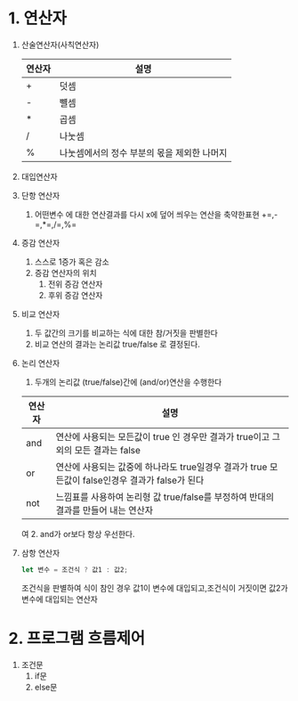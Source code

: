 # 1. 연산자

1. 산술연산자(사칙연산자)
   
   |연산자|설명|
   |---|---|
   |+|덧셈|
   |-|뺼셈|
   |*|곱셈|
   |/|나눗셈|
   |%|나눗셈에서의 정수 부분의 몫을 제외한 나머지|

2. 대입연산자
3. 단항 연산자
   1. 어떤변수 에 대한 연산결과를 다시 x에 덮어 씌우는 연산을 축약한표현 +=,-=,*=,/=,%=
4. 증감 연산자
   1. 스스로 1증가 혹은 감소
   2. 증감 연산자의 위치
      1. 전위 증감 연산자
      2. 후위 증감 연산자
5. 비교 연산자
   1. 두 값간의 크기를 비교하는 식에 대한 참/거짓을 판별한다
   2. 비교 연산의 결과는 논리값 true/false 로 결정된다.
6. 논리 연산자
   1. 두개의 논리값 (true/false)간에 (and/or)연산을 수행한다
   
    |연산자|설명|
    |---|---|
    |and|연산에 사용되는 모든값이 true 인 경우만 결과가 true이고 그외의 모든 결과는 false|
    |or|연산에 사용되는 값중에 하나라도 true일경우 결과가 true 모든값이 false인경우 결과가 false가 된다|
    |not|느낌표를 사용하여 논리형 값 true/false를 부정하여 반대의 결과를 만들어 내는 연산자|
    여
   2. and가 or보다 항상 우선한다.
7. 삼항 연산자
   ```javascript
   let 변수 = 조건식 ? 값1 : 값2;
   ``` 
   조건식을 판별하여 식이 참인 경우 값1이 변수에 대입되고,조건식이 거짓이면 값2가 변수에 대입되는 연산자

# 2. 프로그램 흐름제어

1. 조건문
   1. if문
   2. else문